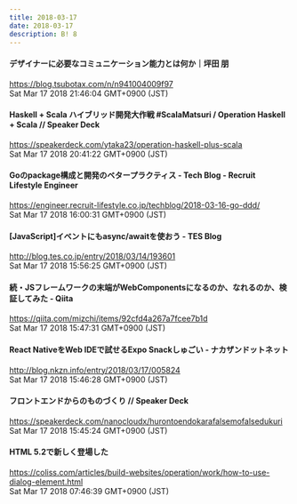 ```yaml
---
title: 2018-03-17
date: 2018-03-17
description: B! 8
---
```


#### デザイナーに必要なコミュニケーション能力とは何か｜坪田 朋
https://blog.tsubotax.com/n/n941004009f97<br>
Sat Mar 17 2018 21:46:04 GMT+0900 (JST)<br>


#### Haskell + Scala ハイブリッド開発大作戦 #ScalaMatsuri / Operation Haskell + Scala // Speaker Deck
https://speakerdeck.com/ytaka23/operation-haskell-plus-scala<br>
Sat Mar 17 2018 20:41:22 GMT+0900 (JST)<br>


#### Goのpackage構成と開発のベタープラクティス - Tech Blog - Recruit Lifestyle Engineer
https://engineer.recruit-lifestyle.co.jp/techblog/2018-03-16-go-ddd/<br>
Sat Mar 17 2018 16:00:31 GMT+0900 (JST)<br>


####  [JavaScript]イベントにもasync/awaitを使おう - TES Blog
http://blog.tes.co.jp/entry/2018/03/14/193601<br>
Sat Mar 17 2018 15:56:25 GMT+0900 (JST)<br>


#### 続・JSフレームワークの末端がWebComponentsになるのか、なれるのか、検証してみた - Qiita
https://qiita.com/mizchi/items/92cfd4a267a7fcee7b1d<br>
Sat Mar 17 2018 15:47:31 GMT+0900 (JST)<br>


#### React NativeをWeb IDEで試せるExpo Snackしゅごい - ナカザンドットネット
http://blog.nkzn.info/entry/2018/03/17/005824<br>
Sat Mar 17 2018 15:46:28 GMT+0900 (JST)<br>


#### フロントエンドからのものづくり // Speaker Deck
https://speakerdeck.com/nanocloudx/hurontoendokarafalsemofalsedukuri<br>
Sat Mar 17 2018 15:45:24 GMT+0900 (JST)<br>


####   HTML 5.2で新しく登場した<dialog>要素で、ダイアログ ボックスを実装する方法と注意点 | コリス
https://coliss.com/articles/build-websites/operation/work/how-to-use-dialog-element.html<br>
Sat Mar 17 2018 07:46:39 GMT+0900 (JST)<br>


